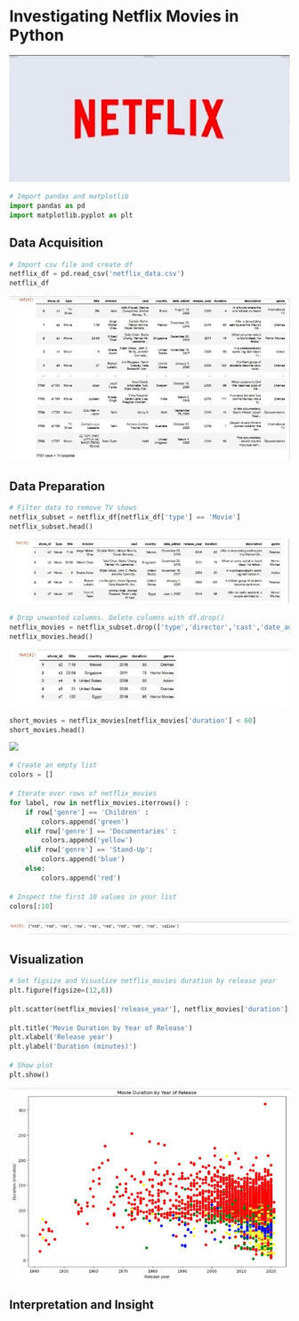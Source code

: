 # Investigating Netflix Movies in Python

![](Netflix.jpg)

```python
# Import pandas and matplotlib
import pandas as pd
import matplotlib.pyplot as plt
```

## Data Acquisition

```python
# Import csv file and create df
netflix_df = pd.read_csv('netflix_data.csv')
netflix_df
```
![](netflix_df.jpg)

## Data Preparation

```python
# Filter data to remove TV shows
netflix_subset = netflix_df[netflix_df['type'] == 'Movie']
netflix_subset.head()
```
![](netflix__subset.head.jpg)

```python
# Drop unwanted columns. Delete columns with df.drop()
netflix_movies = netflix_subset.drop(['type','director','cast','date_added','description'], axis = 1)
netflix_movies.head()
```
![](netflix_movies.head.jpg)

```python
short_movies = netflix_movies[netflix_movies['duration'] < 60]
short_movies.head()
```
![](net)

```python
# Create an empty list
colors = []

# Iterate over rows of netflix_movies
for label, row in netflix_movies.iterrows() :
    if row['genre'] == 'Children' :
        colors.append('green')
    elif row['genre'] == 'Documentaries' :
        colors.append('yellow')
    elif row['genre'] == 'Stand-Up':
        colors.append('blue')
    else:
        colors.append('red')
        
# Inspect the first 10 values in your list        
colors[:10]
```
![](colors.jpg)

## Visualization

```python
# Set figsize and Visualize netflix_movies duration by release year
plt.figure(figsize=(12,8))

plt.scatter(netflix_movies['release_year'], netflix_movies['duration'], c=colors)

plt.title('Movie Duration by Year of Release')
plt.xlabel('Release year')
plt.ylabel('Duration (minutes)')

# Show plot
plt.show()
```
![](scatter_plot.jpg)

## Interpretation and Insight


